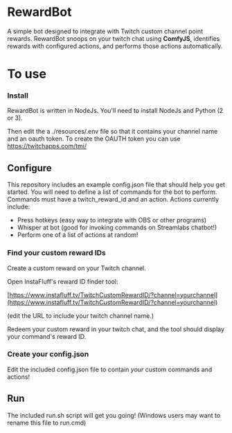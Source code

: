 # RewardBot

A simple bot designed to integrate with Twitch custom channel point rewards.  RewardBot snoops on your twitch chat using **ComfyJS**, identifies rewards with configured actions, and performs those actions automatically.

# To use
### Install
RewardBot is written in NodeJs.  You'll need to install NodeJs and Python (2 or 3). 

Then edit the a ./resources/.env file so that it contains your channel name and an oauth token.  To create the OAUTH token you can use https://twitchapps.com/tmi/

## Configure

This repository includes an example config.json file that should help you get started.  You will need to define a list of commands for the bot to perform.  Commands must have a twitch_reward_id and an action.  Actions currently include:

* Press hotkeys (easy way to integrate with OBS or other programs)
* Whisper at bot (good for invoking commands on Streamlabs chatbot!)
* Perform one of a list of actions at random!

### Find your custom reward IDs
Create a custom reward on your Twitch channel.

Open InstaFluff's reward ID finder tool:

[https://www.instafluff.tv/TwitchCustomRewardID/?channel=yourchannel](https://www.instafluff.tv/TwitchCustomRewardID/?channel=yourchannel)

(edit the URL to include your twitch channel name.)

Redeem your custom reward in your twitch chat, and the tool should display your command's reward ID.
### Create your config.json
Edit the included config.json file to contain _your_ custom commands and actions!


## Run

The included run.sh script will get you going!  (Windows users may want to rename this file to run.cmd)
